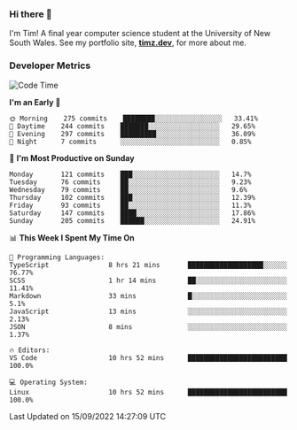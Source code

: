 ### Hi there 👋

I'm Tim! A final year computer science student at the University of New South
Wales. See my portfolio site, <strong><a href="https://timz.dev">timz.dev</a></strong>,
for more about me.

### Developer Metrics

<!-- [![Top Languages](https://github-readme-stats.vercel.app/api/wakatime?username=Tymotex&langs_count=5&custom_title=Top%205%20Languages&hide=Other&theme=material-palenight)](https://github.com/anuraghazra/github-readme-stats) -->

<!--START_SECTION:waka-->
![Code Time](http://img.shields.io/badge/Code%20Time-1%2C017%20hrs%2054%20mins-blue)

**I'm an Early 🐤** 

```text
🌞 Morning    275 commits    ████████░░░░░░░░░░░░░░░░░   33.41% 
🌆 Daytime    244 commits    ███████░░░░░░░░░░░░░░░░░░   29.65% 
🌃 Evening    297 commits    █████████░░░░░░░░░░░░░░░░   36.09% 
🌙 Night      7 commits      ░░░░░░░░░░░░░░░░░░░░░░░░░   0.85%

```
📅 **I'm Most Productive on Sunday** 

```text
Monday       121 commits    ███░░░░░░░░░░░░░░░░░░░░░░   14.7% 
Tuesday      76 commits     ██░░░░░░░░░░░░░░░░░░░░░░░   9.23% 
Wednesday    79 commits     ██░░░░░░░░░░░░░░░░░░░░░░░   9.6% 
Thursday     102 commits    ███░░░░░░░░░░░░░░░░░░░░░░   12.39% 
Friday       93 commits     ██░░░░░░░░░░░░░░░░░░░░░░░   11.3% 
Saturday     147 commits    ████░░░░░░░░░░░░░░░░░░░░░   17.86% 
Sunday       205 commits    ██████░░░░░░░░░░░░░░░░░░░   24.91%

```


📊 **This Week I Spent My Time On** 

```text
💬 Programming Languages: 
TypeScript               8 hrs 21 mins       ███████████████████░░░░░░   76.77% 
SCSS                     1 hr 14 mins        ██░░░░░░░░░░░░░░░░░░░░░░░   11.41% 
Markdown                 33 mins             █░░░░░░░░░░░░░░░░░░░░░░░░   5.1% 
JavaScript               13 mins             ░░░░░░░░░░░░░░░░░░░░░░░░░   2.13% 
JSON                     8 mins              ░░░░░░░░░░░░░░░░░░░░░░░░░   1.37%

🔥 Editors: 
VS Code                  10 hrs 52 mins      █████████████████████████   100.0%

💻 Operating System: 
Linux                    10 hrs 52 mins      █████████████████████████   100.0%

```


 Last Updated on 15/09/2022 14:27:09 UTC
<!--END_SECTION:waka-->

<!-- [![Tymotex's GitHub stats](https://github-readme-stats.vercel.app/api?username=Tymotex)](https://github.com/anuraghazra/github-readme-stats) -->
